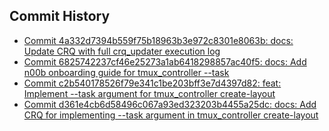 ## Commit History

- [Commit 4a332d7394b559f75b18963b3e972c8301e8063b: docs: Update CRQ with full crq_updater execution log](docs/commits/4a332d7394b559f75b18963b3e972c8301e8063b_docs_Update_CRQ_with_full_crq_updater_execution_log.md)
- [Commit 6825742237cf46e25273a1ab6418298857ac40f5: docs: Add n00b onboarding guide for tmux_controller --task](docs/commits/6825742237cf46e25273a1ab6418298857ac40f5_docs_Add_n00b_onboarding_guide_for_tmux_controller_--task.md)
- [Commit c2b540178526f79e341c1be203bff3e7d4397d82: feat: Implement --task argument for tmux_controller create-layout](docs/commits/c2b540178526f79e341c1be203bff3e7d4397d82_feat_Implement_--task_argument_for_tmux_controller_create-layout.md)
- [Commit d361e4cb6d58496c067a93ed323203b4455a25dc: docs: Add CRQ for implementing --task argument in tmux_controller create-layout](docs/commits/d361e4cb6d58496c067a93ed323203b4455a25dc_docs_Add_CRQ_for_implementing_--task_argument_in_tmux_controller_create-layout.md)